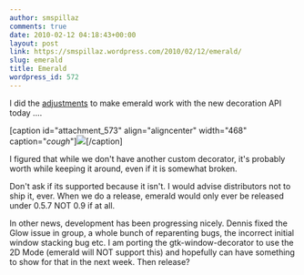 ```yaml
---
author: smspillaz
comments: true
date: 2010-02-12 04:18:43+00:00
layout: post
link: https://smspillaz.wordpress.com/2010/02/12/emerald/
slug: emerald
title: Emerald
wordpress_id: 572
---
```


I did the [adjustments](http://git.compiz.org/fusion/decorators/emerald/commit/?h=compiz%2b%2b&id=81775d407f775bad1e6f6ba3345b891b66bb5faf) to make emerald work with the new decoration API today ....

[caption id="attachment_573" align="aligncenter" width="468" caption="*cough*"][![](http://smspillaz.files.wordpress.com/2010/02/screenshot-12.png)](http://smspillaz.files.wordpress.com/2010/02/screenshot-12.png)[/caption]

I figured that while we don't have another custom decorator, it's probably worth while keeping it around, even if it is somewhat broken.

Don't ask if its supported because it isn't. I would advise distributors not to ship it, ever. When we do a release, emerald would only ever be released under 0.5.7 NOT 0.9 if at all.

In other news, development has been progressing nicely. Dennis fixed the Glow issue in group, a whole bunch of reparenting bugs, the incorrect initial window stacking bug etc. I am porting the gtk-window-decorator to use the 2D Mode (emerald will NOT support this) and hopefully can have something to show for that in the next week. Then release?
